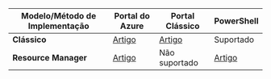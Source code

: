 | **Modelo/Método de Implementação** | **Portal do Azure** | **Portal Clássico** | **PowerShell** |
| --- | --- | --- | --- |
| **Clássico** |[Artigo](../articles/vpn-gateway/vpn-gateway-howto-point-to-site-classic-azure-portal.md) |[Artigo](../articles/vpn-gateway/vpn-gateway-point-to-site-create.md) |Suportado |
| **Resource Manager** |[Artigo](../articles/vpn-gateway/vpn-gateway-howto-point-to-site-resource-manager-portal.md) |Não suportado |[Artigo](../articles/vpn-gateway/vpn-gateway-howto-point-to-site-rm-ps.md) |



<!--HONumber=Nov16_HO2-->


